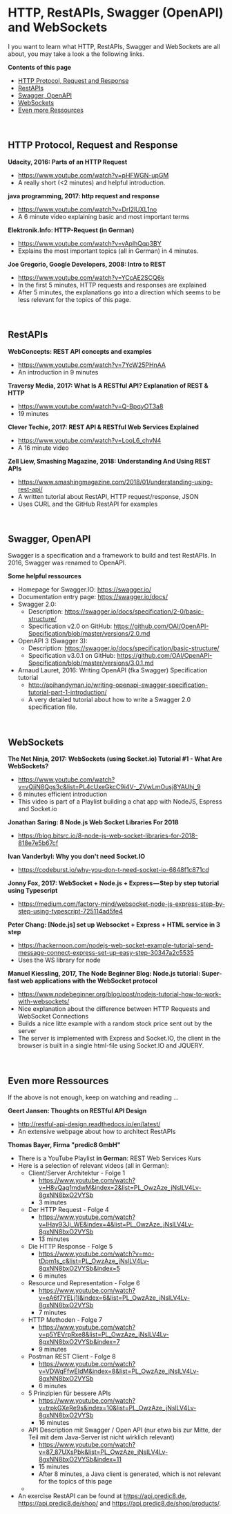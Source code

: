 ﻿# HTTP, RestAPIs, Swagger (OpenAPI) and WebSockets

I you want to learn what HTTP, RestAPIs, Swagger and WebSockets are all about, you may take a look a the following links.

**Contents of this page**

<!-- TOC depthFrom:2 depthTo:3 -->

- [HTTP Protocol, Request and Response](#http-protocol-request-and-response)
- [RestAPIs](#restapis)
- [Swagger, OpenAPI](#swagger-openapi)
- [WebSockets](#websockets)
- [Even more Ressources](#even-more-ressources)

<!-- /TOC -->

&nbsp;


## HTTP Protocol, Request and Response

**Udacity, 2016: Parts of an HTTP Request**
* https://www.youtube.com/watch?v=pHFWGN-upGM
* A really short (<2 minutes) and helpful introduction.

**java programming, 2017: http request and response**
* https://www.youtube.com/watch?v=DrI2lUXL1no
* A 6 minute video explaining basic and most important terms

**Elektronik.Info: HTTP-Request (in German)**
* https://www.youtube.com/watch?v=vAplhQqp3BY
* Explains the most important topics (all in German) in 4 minutes.

**Joe Gregorio, Google Developers, 2008: Intro to REST**
* https://www.youtube.com/watch?v=YCcAE2SCQ6k
* In the first 5 minutes, HTTP requests and responses are explained
* After 5 minutes, the explanations go into a direction which seems to be less relevant for the topics of this page.

&nbsp;


## RestAPIs

**WebConcepts: REST API concepts and examples**
* https://www.youtube.com/watch?v=7YcW25PHnAA
* An introduction in 9 minutes

**Traversy Media, 2017: What Is A RESTful API? Explanation of REST & HTTP**
* https://www.youtube.com/watch?v=Q-BpqyOT3a8
* 19 minutes

**Clever Techie, 2017: REST API & RESTful Web Services Explained**
* https://www.youtube.com/watch?v=LooL6_chvN4
* A 16 minute video

**Zell Liew, Smashing Magazine, 2018: Understanding And Using REST APIs**
* https://www.smashingmagazine.com/2018/01/understanding-using-rest-api/
* A written tutorial about RestAPI, HTTP request/response, JSON
* Uses CURL and the GitHub RestAPI for examples

&nbsp;


## Swagger, OpenAPI

Swagger is a specification and a framework to build and test RestAPIs. In 2016, Swagger was renamed to OpenAPI.

**Some helpful ressources**
* Homepage for Swagger.IO: https://swagger.io/
* Documentation entry page: https://swagger.io/docs/
* Swagger 2.0:
  * Description: https://swagger.io/docs/specification/2-0/basic-structure/
  * Specification v2.0 on GitHub: https://github.com/OAI/OpenAPI-Specification/blob/master/versions/2.0.md
* OpenAPI 3 (Swagger 3):
  * Description: https://swagger.io/docs/specification/basic-structure/
  * Specification v3.0.1 on GitHub: https://github.com/OAI/OpenAPI-Specification/blob/master/versions/3.0.1.md
* Arnaud Lauret, 2016: Writing OpenAPI (fka Swagger) Specification tutorial
  * http://apihandyman.io/writing-openapi-swagger-specification-tutorial-part-1-introduction/
  * A very detailed tutorial about how to write a Swagger 2.0 specification file.

&nbsp;


## WebSockets

**The Net Ninja, 2017: WebSockets (using Socket.io) Tutorial #1 - What Are WebSockets?**
* https://www.youtube.com/watch?v=vQjiN8Qgs3c&list=PL4cUxeGkcC9i4V-_ZVwLmOusj8YAUhj_9
* 6 minutes efficient introduction
* This video is part of a Playlist building a chat app with NodeJS, Espress and Socket.io

**Jonathan Saring: 8 Node.js Web Socket Libraries For 2018**
* https://blog.bitsrc.io/8-node-js-web-socket-libraries-for-2018-818e7e5b67cf

**Ivan Vanderbyl: Why you don't need Socket.IO**
* https://codeburst.io/why-you-don-t-need-socket-io-6848f1c871cd

**Jonny Fox, 2017: WebSocket + Node.js + Express — Step by step tutorial using Typescript**
* https://medium.com/factory-mind/websocket-node-js-express-step-by-step-using-typescript-725114ad5fe4

**Peter Chang: [Node.js] set up Websocket + Express + HTML service in 3 step**
* https://hackernoon.com/nodejs-web-socket-example-tutorial-send-message-connect-express-set-up-easy-step-30347a2c5535
* Uses the WS library for node

**Manuel Kiessling, 2017, The Node Beginner Blog: Node.js tutorial: Super-fast web applications with the WebSocket protocol**
* https://www.nodebeginner.org/blog/post/nodejs-tutorial-how-to-work-with-websockets/
* Nice explanation about the difference between HTTP Requests and WebSocket Connections
* Builds a nice litte example with a random stock price sent out by the server
* The server is implemented with Express and Socket.IO, the client in the browser is built in a single html-file using Socket.IO and JQUERY.

&nbsp;


## Even more Ressources

If the above is not enough, keep on watching and reading ...

**Geert Jansen: Thoughts on RESTful API Design**
* http://restful-api-design.readthedocs.io/en/latest/
* An extensive webpage about how to architect RestAPIs

**Thomas Bayer, Firma "predic8 GmbH"**
* There is a YouTube Playlist **in German**: REST Web Services Kurs
* Here is a selection of relevant videos (all in German):
  * Client/Server Architektur - Folge 1
    * https://www.youtube.com/watch?v=H8vQag1mdwM&index=2&list=PL_OwzAze_jNslLV4Lv-8gxNN8bxO2VYSb
    * 3 minutes
  * Der HTTP Request - Folge 4
    * https://www.youtube.com/watch?v=lHay93Jj_WE&index=4&list=PL_OwzAze_jNslLV4Lv-8gxNN8bxO2VYSb
    * 13 minutes
  * Die HTTP Response - Folge 5
    * https://www.youtube.com/watch?v=mo-tDpm1s_c&list=PL_OwzAze_jNslLV4Lv-8gxNN8bxO2VYSb&index=5
    * 6 minutes
  * Resource und Representation - Folge 6
    * https://www.youtube.com/watch?v=eA6f7YELj1I&index=6&list=PL_OwzAze_jNslLV4Lv-8gxNN8bxO2VYSb
    * 7 minutes
  * HTTP Methoden - Folge 7
    * https://www.youtube.com/watch?v=p5YEVrpRxe8&list=PL_OwzAze_jNslLV4Lv-8gxNN8bxO2VYSb&index=7
    * 9 minutes
  * Postman REST Client - Folge 8
    * https://www.youtube.com/watch?v=VDWqFfwEIdM&index=8&list=PL_OwzAze_jNslLV4Lv-8gxNN8bxO2VYSb
    * 6 minutes
  * 5 Prinzipien für bessere APIs
    * https://www.youtube.com/watch?v=trpkGXeRe9s&index=10&list=PL_OwzAze_jNslLV4Lv-8gxNN8bxO2VYSb
    * 16 minutes
  * API Description mit Swagger / Open API (nur etwa bis zur Mitte, der Teil mit dem Java-Server ist nicht wirklich relevant)
    * https://www.youtube.com/watch?v=87_87UXsPbk&list=PL_OwzAze_jNslLV4Lv-8gxNN8bxO2VYSb&index=11
    * 15 minutes
    * After 8 minutes, a Java client is generated, which is not relevant for the topics of this page
  * 
* An exercise RestAPI can be found at https://api.predic8.de, https://api.predic8.de/shop/ and https://api.predic8.de/shop/products/.
